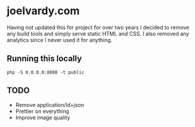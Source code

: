 # joelvardy.com

Having not updated this for project for over two years I decided to remove any build tools and simply serve static HTML and CSS. I also removed any analytics since I never used it for anything.

## Running this locally

```
php -S 0.0.0.0:8080 -t public
```

## TODO

- Remove application/ld+json
- Prettier on everything
- Improve image quality
